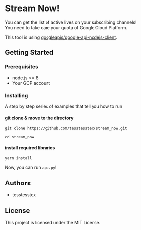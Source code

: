 # Stream Now!
You can get the list of active lives on your subscribing channels!  
You need to take care your quota of Google Cloud Platform.  

This tool is using [googleapis/google-api-nodejs-client](https://github.com/googleapis/google-api-nodejs-client).

## Getting Started

### Prerequisites

- node.js >= 8
- Your GCP account

### Installing

A step by step series of examples that tell you how to run

#### git clone & move to the directory

```
git clone https://github.com/tesstesstex/stream_now.git

cd stream_now
```

#### install required libraries

```
yarn install
```

Now, you can run `app.py`!

## Authors

- tesstesstex

## License

This project is licensed under the MIT License.

